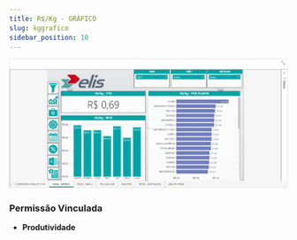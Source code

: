 ```yaml
---
title: R$/Kg - GRÁFICO
slug: kggrafico
sidebar_position: 10
---
```

![Alt text](image-10.png)






### Permissão Vinculada

- **Produtividade**